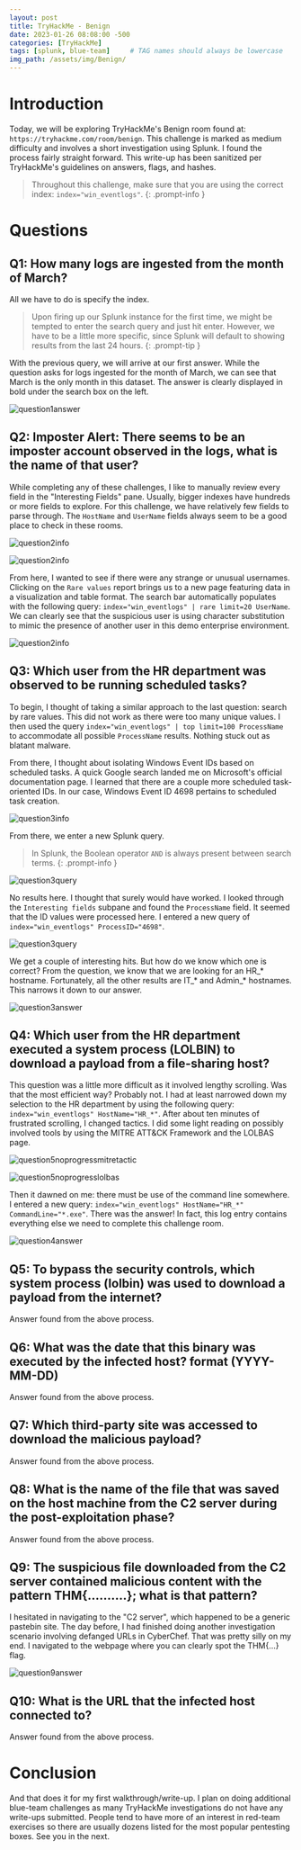 ```yaml
---
layout: post
title: TryHackMe - Benign
date: 2023-01-26 08:08:00 -500
categories: [TryHackMe]
tags: [splunk, blue-team]     # TAG names should always be lowercase
img_path: /assets/img/Benign/
---
```


# Introduction
Today, we will be exploring TryHackMe's Benign room found at: `https://tryhackme.com/room/benign`. This challenge is marked as medium difficulty and involves a short investigation using Splunk. I found the process fairly straight forward. This write-up has been sanitized per TryHackMe's guidelines on answers, flags, and hashes.

> Throughout this challenge, make sure that you are using the correct index: `index="win_eventlogs"`.
{: .prompt-info }

# Questions
## Q1: How many logs are ingested from the month of March?
All we have to do is specify the index.
> Upon firing up our Splunk instance for the first time, we might be tempted to enter the search query and just hit enter. However, we have to be a little more specific, since Splunk will default to showing results from the last 24 hours.
{: .prompt-tip }

With the previous query, we will arrive at our first answer. While the question asks for logs ingested for the month of March, we can see that March is the only month in this dataset. The answer is clearly displayed in bold under the search box on the left.

![question1answer](/Q1LogsIngested.png)

## Q2: Imposter Alert: There seems to be an imposter account observed in the logs, what is the name of that user?
While completing any of these challenges, I like to manually review every field in the "Interesting Fields" pane. Usually, bigger indexes have hundreds or more fields to explore. For this challenge, we have relatively few fields to parse through. The `HostName` and `UserName` fields always seem to be a good place to check in these rooms.

![question2info](/PQhostnamespcs.png)

![question2info](/Q2Usernames.png)

From here, I wanted to see if there were any strange or unusual usernames. Clicking on the `Rare values` report brings us to a new page featuring data in a visualization and table format. The search bar automatically populates with the following query: `index="win_eventlogs" | rare limit=20 UserName`.
We can clearly see that the suspicious user is using character substitution to mimic the presence of another user in this demo enterprise environment.

![question2info](/Q2sususercompact.png)

## Q3: Which user from the HR department was observed to be running scheduled tasks?
To begin, I thought of taking  a similar approach to the last question: search by rare values. This did not work as there were too many unique values. I then used the query `index="win_eventlogs" | top limit=100 ProcessName` to accommodate all possible `ProcessName` results. Nothing stuck out as blatant malware.

From there, I thought about isolating Windows Event IDs based on scheduled tasks. A quick Google search landed me on Microsoft's official documentation page. I learned that there are a couple more scheduled task-oriented IDs. In our case, Windows Event ID 4698 pertains to scheduled task creation.

![question3info](/Q3eventid4698.png)

From there, we enter a new Splunk query.

> In Splunk, the Boolean operator `AND` is always present between search terms.
{: .prompt-info }

![question3query](/Q3eventidnoresults.png)

No results here. I thought that surely would have worked. I looked through the `Interesting fields` subpane and found the `ProcessName` field. It seemed that the ID values were processed here. I entered a new query of `index="win_eventlogs" ProcessID="4698"`.

![question3query](/Q3findscheduled.png)

We get a couple of interesting hits. But how do we know which one is correct? From the question, we know that we are looking for an HR_* hostname. Fortunately, all the other results are IT_* and Admin_* hostnames. This narrows it down to our answer.

![question3answer](/Q3answer.png)

## Q4: Which user from the HR department executed a system process (LOLBIN) to download a payload from a file-sharing host?

This question was a little more difficult as it involved lengthy scrolling. Was that the most efficient way? Probably not. I had at least narrowed down my selection to the HR department by using the following query: `index="win_eventlogs" HostName="HR_*"`. After about ten minutes of frustrated scrolling, I changed tactics. I did some light reading on possibly involved tools by using the MITRE ATT&CK Framework and the LOLBAS page.

![question5noprogressmitretactic](/Q5noprogressmitretactic.png)

![question5noprogresslolbas](/Q5noprogresslolbas.png)

Then it dawned on me: there must be use of the command line somewhere. I entered a new query: `index="win_eventlogs" HostName="HR_*" CommandLine="*.exe"`. There was the answer! In fact, this log entry contains everything else we need to complete this challenge room.


![question4answer](/Q4whichlolbin.png)


## Q5: To bypass the security controls, which system process (lolbin) was used to download a payload from the internet?

Answer found from the above process.

## Q6: What was the date that this binary was executed by the infected host? format (YYYY-MM-DD)

Answer found from the above process.

## Q7: Which third-party site was accessed to download the malicious payload?

Answer found from the above process.

## Q8: What is the name of the file that was saved on the host machine from the C2 server during the post-exploitation phase?

Answer found from the above process.

## Q9: The suspicious file downloaded from the C2 server contained malicious content with the pattern THM{..........}; what is that pattern?

I hesitated in navigating to the "C2 server", which happened to be a generic pastebin site. The day before, I had finished doing another investigation scenario involving defanged URLs in CyberChef. That was pretty silly on my end. I navigated to the webpage where you can clearly spot the THM{...} flag.

![question9answer](/Q9thmflag.png)

## Q10: What is the URL that the infected host connected to?

Answer found from the above process.

# Conclusion

And that does it for my first walkthrough/write-up. I plan on doing additional blue-team challenges as many TryHackMe investigations do not have any write-ups submitted. People tend to have more of an interest in red-team exercises so there are usually dozens listed for the most popular pentesting boxes. See you in the next.
